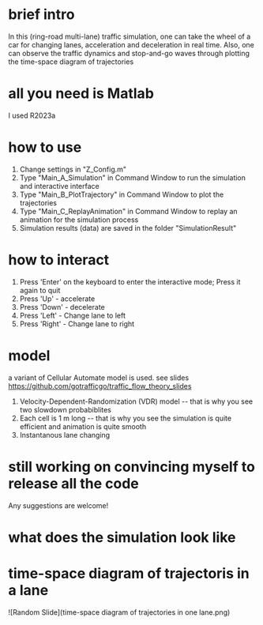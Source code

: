 # brief intro
In this (ring-road multi-lane) traffic simulation, one can take the wheel of a car for changing lanes, acceleration and deceleration in real time. Also, one can observe the traffic dynamics and stop-and-go waves through plotting the time-space diagram of trajectories

# all you need is Matlab
I used R2023a

# how to use
  1. Change settings in "Z_Config.m"
  2. Type "Main_A_Simulation" in Command Window to run the simulation and interactive interface
  3. Type "Main_B_PlotTrajectory" in Command Window to plot the trajectories
  4. Type "Main_C_ReplayAnimation" in Command Window to replay an animation for the simulation process
  5. Simulation results (data) are saved in the folder "SimulationResult"

# how to interact
  1. Press 'Enter' on the keyboard to enter the interactive mode; Press it again to quit
  2. Press 'Up' - accelerate
  3. Press 'Down' - decelerate
  4. Press 'Left' - Change lane to left
  5. Press 'Right' - Change lane to right

# model
a variant of Cellular Automate model is used. see slides https://github.com/gotrafficgo/traffic_flow_theory_slides
  1. Velocity-Dependent-Randomization (VDR) model -- that is why you see two slowdown probabiblites
  2. Each cell is 1 m long -- that is why you see the simulation is quite efficient and animation is quite smooth
  3. Instantanous lane changing

# still working on convincing myself to release all the code
Any suggestions are welcome!

# what does the simulation look like

# time-space diagram of trajectoris in a lane
![Random Slide](time-space diagram of trajectories in one lane.png)
